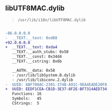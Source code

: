 ## libUTF8MAC.dylib

> `/usr/lib/i18n/libUTF8MAC.dylib`

```diff

-86.0.0.0.0
-  __TEXT.__text: 0xd88
+92.0.0.0.0
+  __TEXT.__text: 0xda4
   __TEXT.__auth_stubs: 0x50
   __TEXT.__const: 0x34d4
   __TEXT.__cstring: 0x6b

   __AUTH.__data: 0x58
   - /usr/lib/libSystem.B.dylib
   - /usr/lib/libiconv.2.dylib
-  UUID: 6BF708AC-2301-374B-A91C-9EA4EADE20F8
+  UUID: EEDF1CEA-CB1D-3E37-8F2E-BF7314AED734
   Functions: 16
   Symbols:   45
   CStrings:  5

```
